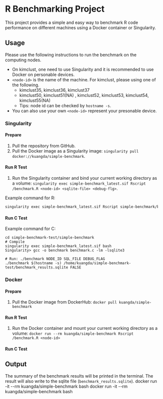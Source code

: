 # R Benchmarking Project

This project provides a simple and easy way to benchmark R code performance on different machines using a Docker container or Singularity.

## Usage

Please use the following instructions to run the benchmark on the computing nodes. 

- On kimclust, one need to use Singularity and it is recommended to use Docker on personable devices. 
- `<node-id>` is the name of the machine. For kimclust, please using one of the following. 
    - kimclust35, kimclust36, kimclust37
    - kimclust50, kimclust51(NA) , kimclust52, kimclust53, kimclust54, kimclust55(NA)
    - Tips: node id can be checked by `hostname -s`.
- You can also use your own `<node-id>` represent your presonable device. 

### Singularity

#### Prepare
1. Pull the repository from GitHub.
1. Pull the Docker image as a Singularity image: `singularity pull docker://kuangda/simple-benchmark`.

#### Run R Test
1. Run the Singularity container and bind your current working directory as a volume: `singularity exec simple-benchmark_latest.sif Rscript /benchmark.R <node-id> <sqlite-file> <debug-flg>`.

Example command for R:

```bash
singularity exec simple-benchmark_latest.sif Rscript simple-benchmark/benchmark.R $(hostname -s) /home/kuangda/simple-benchmark-test/benchmark_results.sqlite False
```

#### Run C Test
Example command for C:
```
cd simple-benchmark-test/simple-benchmark
# Compile
singularity exec simple-benchmark_latest.sif bash
Singularity> gcc -o benchmark benchmark.c -lm -lsqlite3

# Run: ./benchmark NODE_ID SQL_FILE DEBUG_FLAG
./benchmark $(hostname -s) /home/kuangda/simple-benchmark-test/benchmark_results.sqlite FALSE
```
### Docker

#### Prepare
1. Pull the Docker image from DockerHub: `docker pull kuangda/simple-benchmark`

#### Run R Test
1. Run the Docker container and mount your current working directory as a volume: `docker run --rm kuangda/simple-benchmark Rscript /benchmark.R <node-id>`

#### Run C Test

## Output

The summary of the benchmark results will be printed in the terminal. The result will also write to the sqlite file (`benchmark_results.sqlite`).
docker run -it --rm kuangda/simple-benchmark bash
docker run -it --rm kuangda/simple-benchmark bash
